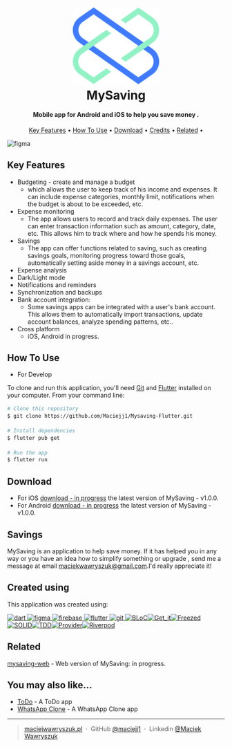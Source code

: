 
<h1 align="center">
  <br>
  <a href=""><img src="assets/images/logos/logo.svg" alt="Markdownify" width="200"></a>
  <br>
  MySaving
  <br>
</h1>

<h4 align="center">Mobile app for Android and iOS to help you save money 
<!-- <a href="http://electron.atom.io" target="_blank">Electron</a> -->
.</h4>

<!-- <p align="center">
  <a href="https://badge.fury.io/js/electron-markdownify">
    <img src="https://badge.fury.io/js/electron-markdownify.svg"
         alt="Gitter">
  </a>
  <a href="https://gitter.im/amitmerchant1990/electron-markdownify"><img src="https://badges.gitter.im/amitmerchant1990/electron-markdownify.svg"></a>
  <a href="https://saythanks.io/to/bullredeyes@gmail.com">
      <img src="https://img.shields.io/badge/SayThanks.io-%E2%98%BC-1EAEDB.svg">
  </a>
  <a href="https://www.paypal.me/AmitMerchant">
    <img src="https://img.shields.io/badge/$-donate-ff69b4.svg?maxAge=2592000&amp;style=flat">
  </a>
</p> -->

<p align="center">
  <a href="#key-features">Key Features</a> •
  <a href="#how-to-use">How To Use</a> •
  <a href="#download">Download</a> •
  <a href="#credits">Credits</a> •
  <a href="#related">Related</a> •
</p>

<img src="assets/images/socials/social.png" alt="figma"/>

## Key Features

* Budgeting - create and manage a budget
  - which allows the user to keep track of his income and expenses. It can include expense categories, monthly limit, notifications when the budget is about to be exceeded, etc.
* Expense monitoring
  - The app allows users to record and track daily expenses. The user can enter transaction information such as amount, category, date, etc. This allows him to track where and how he spends his money.
* Savings
  - The app can offer functions related to saving, such as creating savings goals, monitoring progress toward those goals, automatically setting aside money in a savings account, etc.
* Expense analysis
* Dark/Light mode
* Notifications and reminders
* Synchronization and backups
* Bank account integration:
  - Some savings apps can be integrated with a user's bank account. This allows them to automatically import transactions, update account balances, analyze spending patterns, etc..
* Cross platform
  - iOS, Android in progress.

## How To Use
* For Develop

To clone and run this application, you'll need [Git](https://git-scm.com) and [Flutter](https://docs.flutter.dev/get-started/install) installed on your computer. From your command line:

```bash
# Clone this repository
$ git clone https://github.com/Maciejj1/Mysaving-Flutter.git

# Install dependencies
$ flutter pub get

# Run the app
$ flutter run
```

## Download

- For iOS [download - in progress]() the latest version of MySaving - v1.0.0.
- For Android [download - in progress]() the latest version of MySaving - v1.0.0.

## Savings

MySaving is an application to help save money. If it has helped you in any way or you have an idea how to simplify something or upgrade , send me a message at email <maciekwawryszuk@gmail.com>.I'd really appreciate it!

## Created using

This application was created using:

<p align="left"> <a href="https://dart.dev" target="_blank" rel="noreferrer"> <img src="https://www.vectorlogo.zone/logos/dartlang/dartlang-icon.svg" alt="dart" width="40" height="40"/> </a> <a href="https://www.figma.com/" target="_blank" rel="noreferrer"> <img src="https://www.vectorlogo.zone/logos/figma/figma-icon.svg" alt="figma" width="40" height="40"/> </a> <a href="https://firebase.google.com/" target="_blank" rel="noreferrer"> <img src="https://www.vectorlogo.zone/logos/firebase/firebase-icon.svg" alt="firebase" width="40" height="40"/> </a> <a href="https://flutter.dev" target="_blank" rel="noreferrer"> <img src="https://www.vectorlogo.zone/logos/flutterio/flutterio-icon.svg" alt="flutter" width="40" height="40"/> </a> <a href="https://git-scm.com/" target="_blank" rel="noreferrer"> <img src="https://www.vectorlogo.zone/logos/git-scm/git-scm-icon.svg" alt="git" width="40" height="40"/> </a><a href="https://bloclibrary.dev" target="_blank" rel="noreferrer"><img src="https://plugins.jetbrains.com/files/12129/261752/icon/pluginIcon.png" alt="BLoC" width="40" height="40"></a><a href="https://pub.dev/packages/get_it" target="_blank" rel="noreferrer"><img src="https://cdn-icons-png.flaticon.com/512/2764/2764577.png" alt="Get_it" width="40" height="40"/></a><a href="https://pub.dev/packages/freezed" target="_blank" rel="noreferrer"><img src="https://cdn-icons-png.flaticon.com/512/3778/3778958.png" alt="Freezed" width="40" height="40"/></a><a href="https://en.wikipedia.org/wiki/SOLID" target="_blank" rel="noreferrer"><img src="https://kramarenko.com.ua/api/files/43243241818.png" alt="SOLID" width="90" height="40"/></a><a href="https://en.wikipedia.org/wiki/Test-driven_development" target="_blank" rel="noreferrer"><img src="https://cdn-media-1.freecodecamp.org/images/6k9ojiN7VEFUUNKroUU62gZVf2pzzPnC5IbV" alt="TDD" width="40" height="40"/></a><a href="https://pub.dev/packages/provider" target="_blank" rel="noreferrer"><img src="https://zaraclaj.gallerycdn.vsassets.io/extensions/zaraclaj/flutter-provider-snippets/1.5.0/1576048382786/Microsoft.VisualStudio.Services.Icons.Default" alt="Provider" width="40" height="40"/></a><a href="https://riverpod.dev" target="_blank" rel="noreferrer"><img src="https://riverpod.dev/img/logo.png" alt="Riverpod" width="40" height="40"/></a></p>

## Related

[mysaving-web](https://github.com/Maciejj1/Mysaving-Angular) - Web version of MySaving: in progress.

## You may also like...

- [ToDo](https://github.com/Maciejj1/To-Do-App) - A ToDo app
- [WhatsApp Clone](https://github.com/Maciejj1/WhatsApp-Flutter) - A WhatsApp Clone app

---

> [maciejwawryszuk.pl](https://maciejwawryszuk.pl) &nbsp;&middot;&nbsp;
> GitHub [@maciejj1](https://github.com/Maciejj1) &nbsp;&middot;&nbsp;
> Linkedin [@Maciek Wawryszuk](https://www.linkedin.com/in/maciek-wawryszuk-484737225/)

